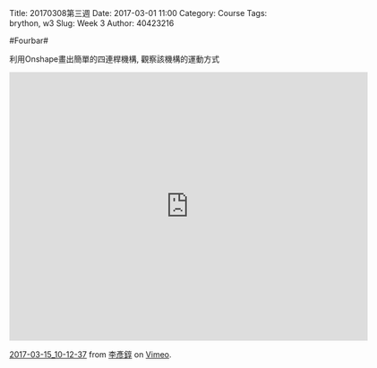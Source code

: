 Title: 20170308第三週
Date: 2017-03-01 11:00
Category: Course
Tags: brython, w3
Slug: Week 3
Author: 40423216

#Fourbar#

<p>利用Onshape畫出簡單的四連桿機構, 觀察該機構的運動方式</p>
<iframe src="https://player.vimeo.com/video/208420652" width="640" height="480" frameborder="0" webkitallowfullscreen mozallowfullscreen allowfullscreen></iframe>
<p><a href="https://vimeo.com/208420652">2017-03-15_10-12-37</a> from <a href="https://vimeo.com/user47853073">李彥錞</a> on <a href="https://vimeo.com">Vimeo</a>.</p>
